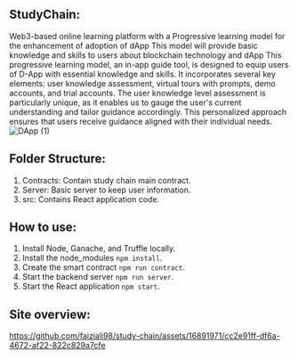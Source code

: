 ## StudyChain:

Web3-based online learning platform with a Progressive learning model for the enhancement of adoption of dApp 
This model will provide basic knowledge and skills to users about blockchain technology and dApp
This progressive learning model, an in-app guide tool, is designed to equip users of D-App with essential knowledge and skills. It incorporates several key elements: user knowledge assessment, virtual tours with prompts, demo accounts, and trial accounts. The user knowledge level assessment is particularly unique, as it enables us to gauge the user's current understanding and tailor guidance accordingly. This personalized approach ensures that users receive guidance aligned with their individual needs.
![DApp (1)](https://github.com/EngineerFarooq/dApp-Study-chain-/assets/145019288/873519b2-74d5-410a-92ef-390f6f074cea)

## Folder Structure:

1. Contracts: Contain study chain main contract.
2. Server: Basic server to keep user information.
3. src: Contains React application code.

## How to use:

1. Install Node, Ganache, and Truffle locally.
2. Install the node_modules `npm install`.
3. Create the smart contract `npm run contract`.
4. Start the backend server `npm run server`.
5. Start the React application `npm start`.

## Site overview:

https://github.com/faiziali98/study-chain/assets/16891971/cc2e91ff-df6a-4672-af22-822c829a7cfe

